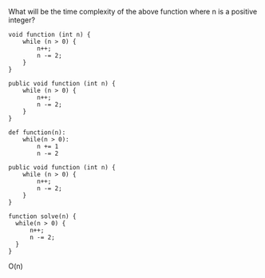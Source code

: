 What will be the time complexity of the above function where n is a positive integer?

```
void function (int n) {
    while (n > 0) {
        n++;
        n -= 2;
    }
}
```

```
public void function (int n) {
    while (n > 0) {
        n++;
        n -= 2;
    }
}
```

```
def function(n):
    while(n > 0):
        n += 1
        n -= 2
```

```
public void function (int n) {
    while (n > 0) {
        n++;
        n -= 2;
    }
}
```

```
function solve(n) {
  while(n > 0) {
      n++;
      n -= 2;
  }
}
```

O(n)
